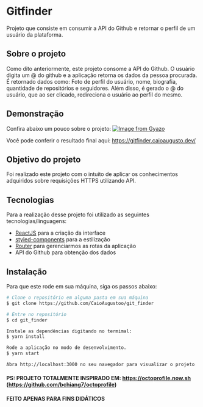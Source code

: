# Gitfinder
Projeto que consiste em consumir a API do Github e retornar o perfil de um usuário da plataforma.

## Sobre o projeto 
Como dito anteriormente, este projeto consome a API do Github. O usuário digita um @ do github e a aplicação retorna os dados
da pessoa procurada. É retornado dados como: Foto de perfil do usuário, nome, biografia, quantidade de repositórios e seguidores.
Além disso, é gerado o @ do usuário, que ao ser clicado, redireciona o usuário ao perfil do mesmo. 


## Demonstração
Confira abaixo um pouco sobre o projeto:
[![Image from Gyazo](https://i.gyazo.com/b2fcf6ecea7801f0839b32e8b5317cd5.png)](https://gyazo.com/b2fcf6ecea7801f0839b32e8b5317cd5)

Você pode conferir o resultado final aqui: https://gitfinder.caioaugusto.dev/

## Objetivo do projeto
Foi realizado este projeto com o intuito de aplicar os conhecimentos adquiridos sobre requisições HTTPS utilizando API.

## Tecnologias 
Para a realização desse projeto foi utilizado as seguintes tecnologias/linguagens: 
- [ReactJS](https://pt-br.reactjs.org) para a criação da interface
- [styled-components](https://styled-components.com) para a estilização
- [Router](https://reactrouter.com/web/guides/quick-start) para gerenciarmos as rotas da aplicação
- API do Github para obtenção dos dados

## Instalação
Para que este rode em sua máquina, siga os passos abaixo:

```bash
# Clone o repositório em alguma pasta em sua máquina
$ git clone https://github.com/CaioAugustoo/git_finder

# Entre no repositório
$ cd git_finder

Instale as dependências digitando no termimal:
$ yarn install

Rode a aplicação no modo de desenvolvimento.
$ yarn start

Abra http://localhost:3000 no seu navegador para visualizar o projeto
```

#### PS: PROJETO TOTALMENTE INSPIRADO EM: https://octoprofile.now.sh (https://github.com/bchiang7/octoprofile) 
#### FEITO APENAS PARA FINS DIDÁTICOS
